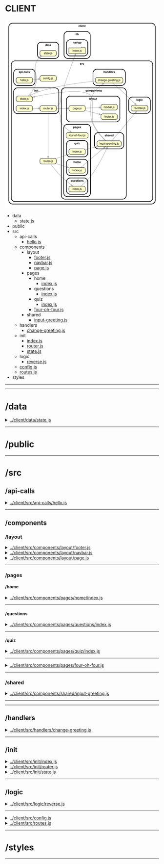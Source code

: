 <!-- BEGIN title -->

# CLIENT

<!-- END title -->

<!-- BEGIN TREE -->

![dependency graph](./client.svg)

<!-- END TREE -->

<!-- BEGIN TOC -->

- data
  - [state.js](#clientdatastatejs)
- public
- src
  - api-calls
    - [hello.js](#clientsrcapi-callshellojs)
  - components
    - layout
      - [footer.js](#clientsrccomponentslayoutfooterjs)
      - [navbar.js](#clientsrccomponentslayoutnavbarjs)
      - [page.js](#clientsrccomponentslayoutpagejs)
    - pages
      - home
        - [index.js](#clientsrccomponentspageshomeindexjs)
      - questions
        - [index.js](#clientsrccomponentspagesquestionsindexjs)
      - quiz
        - [index.js](#clientsrccomponentspagesquizindexjs)
      - [four-oh-four.js](#clientsrccomponentspagesfour-oh-fourjs)
    - shared
      - [input-greeting.js](#clientsrccomponentssharedinput-greetingjs)
  - handlers
    - [change-greeting.js](#clientsrchandlerschange-greetingjs)
  - init
    - [index.js](#clientsrcinitindexjs)
    - [router.js](#clientsrcinitrouterjs)
    - [state.js](#clientsrcinitstatejs)
  - logic
    - [reverse.js](#clientsrclogicreversejs)
  - [config.js](#clientsrcconfigjs)
  - [routes.js](#clientsrcroutesjs)
- styles

---

<!-- END TOC -->

---

<!-- BEGIN DOCS -->

# /data

<details><summary><a href="../../client/data/state.js" id="clientdatastatejs">../client/data/state.js</a></summary>

</details>

---

# /public

---

# /src

## /api-calls

<details><summary><a href="../../client/src/api-calls/hello.js" id="clientsrcapi-callshellojs">../client/src/api-calls/hello.js</a></summary>

<a name="hello"></a>

## hello ⇒ <code>Promise.&lt;string&gt;</code>

Fetches text from the /api/hello route.

**Returns**: <code>Promise.&lt;string&gt;</code> - - A promise resolving to the /api/hello text.  
**Throws**:

- <code>Error</code> HTTP error! Status: {number}.

</details>

---

## /components

### /layout

<details><summary><a href="../../client/src/components/layout/footer.js" id="clientsrccomponentslayoutfooterjs">../client/src/components/layout/footer.js</a></summary>

<a name="footer"></a>

## footer ⇒ <code>HTMLDivElement</code>

The shared footer.

**Returns**: <code>HTMLDivElement</code> - A rendered footer element.

</details>

<details><summary><a href="../../client/src/components/layout/navbar.js" id="clientsrccomponentslayoutnavbarjs">../client/src/components/layout/navbar.js</a></summary>

<a name="navbar"></a>

## navbar ⇒ <code>HTMLDivElement</code>

The shared navbar.

**Returns**: <code>HTMLDivElement</code> - A rendered nav bar element.

| Param  | Type                | Description                          |
| ------ | ------------------- | ------------------------------------ |
| routes | <code>object</code> | A routes object, see /src/routes.js. |

</details>

<details><summary><a href="../../client/src/components/layout/page.js" id="clientsrccomponentslayoutpagejs">../client/src/components/layout/page.js</a></summary>

<a name="page"></a>

## page ⇒ <code>HTMLDivElement</code>

The page layout component.

**Returns**: <code>HTMLDivElement</code> - A rendered page element.  
**Throws**:

- <code>TypeError</code> When the bodyComponent is not a function or DOM element.

| Param         | Type                                              | Description                               |
| ------------- | ------------------------------------------------- | ----------------------------------------- |
| bodyComponent | <code>function</code> \| <code>HTMLElement</code> | The body for the newly rendered page.     |
| routes        | <code>object</code>                               | The application's routes, for the navbar. |

</details>

---

### /pages

#### /home

<details><summary><a href="../../client/src/components/pages/home/index.js" id="clientsrccomponentspageshomeindexjs">../client/src/components/pages/home/index.js</a></summary>

<a name="home"></a>

## home ⇒ <code>HTMLDivElement</code>

The home page.

**Returns**: <code>HTMLDivElement</code> - A rendered home page.

</details>

---

#### /questions

<details><summary><a href="../../client/src/components/pages/questions/index.js" id="clientsrccomponentspagesquestionsindexjs">../client/src/components/pages/questions/index.js</a></summary>

<a name="questions"></a>

## questions ⇒ <code>HTMLDivElement</code>

The questions page.

**Returns**: <code>HTMLDivElement</code> - A rendered questions page.

</details>

---

#### /quiz

<details><summary><a href="../../client/src/components/pages/quiz/index.js" id="clientsrccomponentspagesquizindexjs">../client/src/components/pages/quiz/index.js</a></summary>

<a name="quiz"></a>

## quiz ⇒ <code>HTMLDivElement</code>

The quiz page.

**Returns**: <code>HTMLDivElement</code> - A rendered quiz page.

</details>

---

<details><summary><a href="../../client/src/components/pages/four-oh-four.js" id="clientsrccomponentspagesfour-oh-fourjs">../client/src/components/pages/four-oh-four.js</a></summary>

</details>

---

### /shared

<details><summary><a href="../../client/src/components/shared/input-greeting.js" id="clientsrccomponentssharedinput-greetingjs">../client/src/components/shared/input-greeting.js</a></summary>

</details>

---

---

## /handlers

<details><summary><a href="../../client/src/handlers/change-greeting.js" id="clientsrchandlerschange-greetingjs">../client/src/handlers/change-greeting.js</a></summary>

</details>

---

## /init

<details><summary><a href="../../client/src/init/index.js" id="clientsrcinitindexjs">../client/src/init/index.js</a></summary>

</details>

<details><summary><a href="../../client/src/init/router.js" id="clientsrcinitrouterjs">../client/src/init/router.js</a></summary>

</details>

<details><summary><a href="../../client/src/init/state.js" id="clientsrcinitstatejs">../client/src/init/state.js</a></summary>

</details>

---

## /logic

<details><summary><a href="../../client/src/logic/reverse.js" id="clientsrclogicreversejs">../client/src/logic/reverse.js</a></summary>

<a name="reverse"></a>

## reverse ⇒ <code>string</code>

Reverses a string.

**Returns**: <code>string</code> - The reversed string.

| Param | Type                | Default                               | Description          |
| ----- | ------------------- | ------------------------------------- | -------------------- |
| [str] | <code>string</code> | <code>&quot;&#x27;&#x27;&quot;</code> | A string to reverse. |

</details>

---

<details><summary><a href="../../client/src/config.js" id="clientsrcconfigjs">../client/src/config.js</a></summary>

</details>

<details><summary><a href="../../client/src/routes.js" id="clientsrcroutesjs">../client/src/routes.js</a></summary>

<a name="module_routes"></a>

## routes

Defines the route URLs, names and callbacks.

</details>

---

# /styles

---

<!-- END DOCS -->
